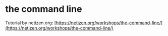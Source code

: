 # the command line

Tutorial by netizen.org:
[https://netizen.org/workshops/the-command-line/](https://netizen.org/workshops/the-command-line/)